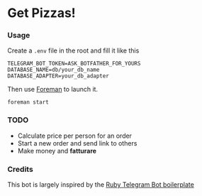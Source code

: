 # Get Pizzas!

### Usage

Create a `.env` file in the root and fill it like this

```
TELEGRAM_BOT_TOKEN=ASK_BOTFATHER_FOR_YOURS
DATABASE_NAME=db/your_db_name
DATABASE_ADAPTER=your_db_adapter
```

Then use [Foreman](https://github.com/ddollar/foreman) to launch it.

```
foreman start
```

### TODO

* Calculate price per person for an order
* Start a new order and send link to others
* Make money and __fatturare__

### Credits

This bot is largely inspired by the [Ruby Telegram Bot boilerplate](https://github.com/MaximAbramchuck/ruby-telegram-bot-boilerplate)
